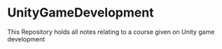 # UnityGameDevelopment
This Repository holds all notes relating to a course given on Unity game development
